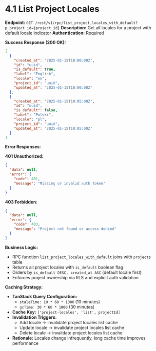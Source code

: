 # 4.1 List Project Locales

**Endpoint:** `GET /rest/v1/rpc/list_project_locales_with_default?p_project_id={project_id}`
**Description:** Get all locales for a project with default locale indicator
**Authentication:** Required

**Success Response (200 OK):**

```json
[
  {
    "created_at": "2025-01-15T10:00:00Z",
    "id": "uuid",
    "is_default": true,
    "label": "English",
    "locale": "en",
    "project_id": "uuid",
    "updated_at": "2025-01-15T10:00:00Z"
  },
  {
    "created_at": "2025-01-15T10:05:00Z",
    "id": "uuid",
    "is_default": false,
    "label": "Polski",
    "locale": "pl",
    "project_id": "uuid",
    "updated_at": "2025-01-15T10:05:00Z"
  }
]
```

**Error Responses:**

**401 Unauthorized:**

```json
{
  "data": null,
  "error": {
    "code": 401,
    "message": "Missing or invalid auth token"
  }
}
```

**403 Forbidden:**

```json
{
  "data": null,
  "error": {
    "code": 403,
    "message": "Project not found or access denied"
  }
}
```

**Business Logic:**

- RPC function `list_project_locales_with_default` joins with `projects` table
- Returns all project locales with `is_default` boolean flag
- Orders by `is_default DESC, created_at ASC` (default locale first)
- Enforces project ownership via RLS and explicit auth validation

**Caching Strategy:**

- **TanStack Query Configuration:**
  - `staleTime: 10 * 60 * 1000` (10 minutes)
  - `gcTime: 30 * 60 * 1000` (30 minutes)
- **Cache Key:** `['project-locales', 'list', projectId]`
- **Invalidation Triggers:**
  - Add locale → invalidate project locales list cache
  - Update locale → invalidate project locales list cache
  - Delete locale → invalidate project locales list cache
- **Rationale:** Locales change infrequently, long cache time improves performance

